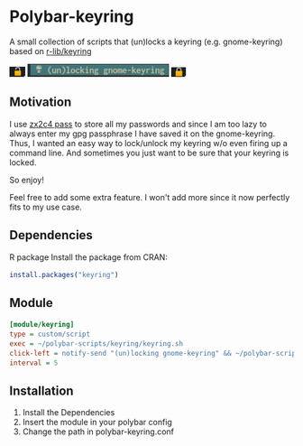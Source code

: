 # Polybar-keyring

A small collection of scripts that (un)locks a keyring (e.g. gnome-keyring)
based on [r-lib/keyring](https://github.com/r-lib/keyring)

![keyring-unlocked](screenshots/unlocked.png)
![notify](screenshots/notification.png)
![keyring-locked](screenshots/locked.png)

## Motivation

I use [zx2c4 pass](https://www.passwordstore.org/) to store all my passwords and
since I am too lazy to always enter my gpg passphrase I have saved it on the gnome-keyring.
Thus, I wanted an easy way to lock/unlock my keyring w/o even firing up a command line.
And sometimes you just want to be sure that your keyring is locked.

So enjoy!

Feel free to add some extra feature. I won't add more since
it now perfectly fits to my use case.

## Dependencies

R package
Install the package from CRAN:

```r
install.packages("keyring")
```

## Module

```ini
[module/keyring]
type = custom/script
exec = ~/polybar-scripts/keyring/keyring.sh
click-left = notify-send "(un)locking gnome-keyring" && ~/polybar-scripts/keyring/keyring_toggle.r
interval = 5
```

## Installation
1. Install the Dependencies
2. Insert the module in your polybar config
3. Change the path in polybar-keyring.conf
